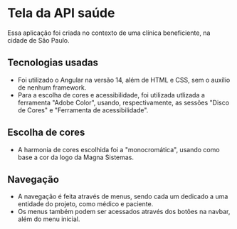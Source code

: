 # Tela da API saúde

Essa aplicação foi criada no contexto de uma clínica beneficiente, na cidade de São Paulo.

## Tecnologias usadas

- Foi utilizado o Angular na versão 14, além de HTML e CSS, sem o auxílio de nenhum framework.
- Para a escolha de cores e acessibilidade, foi utilizada utlizada a ferramenta "Adobe Color", usando, respectivamente, as sessões "Disco de Cores" e "Ferramenta de acessibilidade".

## Escolha de cores

- A harmonia de cores escolhida foi a "monocromática", usando como base a cor da logo da Magna Sistemas.

## Navegação

- A navegação é feita através de menus, sendo cada um dedicado a uma entidade do projeto, como médico e paciente.
- Os menus também podem ser acessados através dos botões na navbar, além do menu inicial.
